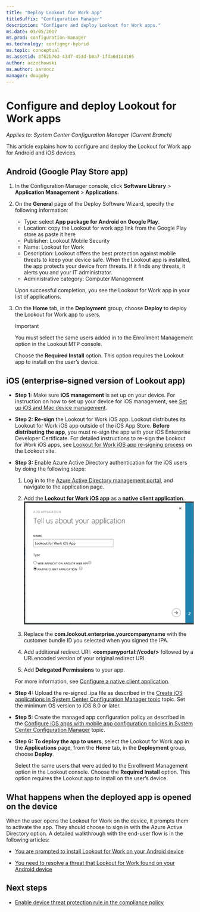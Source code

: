 ```yaml
---
title: "Deploy Lookout for Work app"
titleSuffix: "Configuration Manager"
description: "Configure and deploy Lookout for Work apps."
ms.date: 03/05/2017
ms.prod: configuration-manager
ms.technology: configmgr-hybrid
ms.topic: conceptual
ms.assetid: 3f62b763-4347-453d-b0a7-1f4a0d1d4105
author: aczechowski
ms.author: aaroncz
manager: dougeby
---
```

# Configure and deploy Lookout for Work apps

*Applies to: System Center Configuration Manager (Current Branch)*

This article explains how to configure and deploy the Lookout for Work app for Android and iOS devices.

## Android (Google Play Store app)
1.  In the Configuration Manager console, click **Software Library** > **Application Management** > **Applications**.

2.  On the **General** page of the Deploy Software Wizard, specify the following information:  
    - Type: select **App package for Android on Google Play**.
    - Location: copy the Lookout for work app link from the Google Play store as paste it here
    - Publisher: Lookout Mobile Security
    - Name: Lookout for Work
    - Description: Lookout offers the best protection against mobile threats to keep your device safe. When the Lookout app is installed, the app protects your device from threats. If it finds any threats, it alerts you and your IT administrator.
    - Administrative category: Computer Management  

    Upon successful completion, you see the Lookout for Work app in your list of applications.

3.  On the **Home** tab, in the **Deployment** group, choose **Deploy** to deploy the Lookout for Work app to users.   
    >[!IMPORTANT]  
    >You must select the same users added in to the Enrollment Management option in the Lookout MTP console.  

    Choose the **Required Install** option. This option requires the Lookout app to install on the user’s device.  



## iOS (enterprise-signed version of Lookout app)

- **Step 1:** Make sure **iOS management** is set up on your device. For instruction on how to set up your device for iOS management, see [Set up iOS and Mac device management](/sccm/mdm/deploy-use/enroll-hybrid-ios-mac).

- **Step 2:** **Re-sign** the Lookout for Work iOS app. Lookout distributes its Lookout for Work iOS app outside of the iOS App Store. **Before distributing the app**, you must re-sign the app with your iOS Enterprise Developer Certificate. For detailed instructions to re-sign the Lookout for Work iOS apps, see [Lookout for Work iOS app re-signing process](https://personal.support.lookout.com/hc/articles/114094038714) on the Lookout site.


- **Step 3:** Enable Azure Active Directory authentication for the iOS users by doing the following steps:
  1.  Log in to the [Azure Active Directory management portal](https:/portal.azure.com), and navigate to the application page.
  2.  Add the **Lookout for Work iOS app** as a **native client application**.
  ![screenshot of the add apps dialog showing the native client app option](media/aad-add-app.png)

  3. Replace the **com.lookout.enterprise.yourcompanyname** with the customer bundle ID you selected when you signed the IPA.
  4.  Add additional redirect URI: **&lt;companyportal://code/>** followed by a URLencoded version of your original redirect URI.
  5.  Add **Delegated Permissions** to your app.

  For more information, see [Configure a native client application](/azure/app-service/app-service-mobile-how-to-configure-active-directory-authentication#optional-configure-a-native-client-application).


- **Step 4:** Upload the re-signed .ipa file as described in the [Create iOS applications in System Center Configuration Manager topic](/sccm/apps/get-started/creating-ios-applications) topic. Set the minimum OS version to iOS 8.0 or later.


- **Step 5:** Create the managed app configuration policy as described in the [Configure iOS apps with mobile app configuration policies in System Center Configuration Manager](/sccm/apps/deploy-use/configure-ios-apps-with-app-configuration-policies) topic.


- **Step 6:** **To deploy the app to users**, select the Lookout for Work app in the **Applications** page, from the **Home** tab, in the **Deployment** group, choose **Deploy**.

  Select the same users that were added to the Enrollment Management option in the Lookout console. Choose the **Required Install** option. This option requires the Lookout app to install on the user’s device.



## What happens when the deployed app is opened on the device

When the user opens the Lookout for Work on the device, it prompts them to activate the app. They should choose to sign in with the Azure Active Directory option. A detailed walkthrough with the end-user flow is in the following articles:

- [You are prompted to install Lookout for Work on your Android device](/intune-user-help/you-are-prompted-to-install-lookout-for-work-android)

- [You need to resolve a threat that Lookout for Work found on your Android device](/intune-user-help/you-need-to-resolve-a-threat-found-by-lookout-for-work-android)



## Next steps
- [Enable device threat protection rule in the compliance policy](enable-device-threat-protection-rule-compliance-policy.md)
